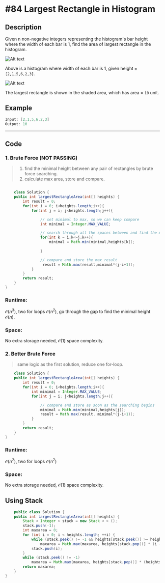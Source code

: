 # #84 Largest Rectangle in Histogram

## Description
Given n non-negative integers representing the histogram's bar height where the width of each bar is 1, find the area of largest rectangle in the histogram.

![Alt text](https://assets.leetcode.com/uploads/2018/10/12/histogram.png)

Above is a histogram where width of each bar is 1, given height = `[2,1,5,6,2,3]`.

![Alt text](https://assets.leetcode.com/uploads/2018/10/12/histogram_area.png)

The largest rectangle is shown in the shaded area, which has area = `10` unit.

## Example
```java
Input: [2,1,5,6,2,3]
Output: 10
```
---
## Code

### 1. Brute Force (__NOT PASSING__)

>1. find the minimal height between any pair of rectangles by brute force searching.
>2. calculate max area, store and compare.


```Java

    class Solution {
    public int largestRectangleArea(int[] heights) {
        int result = 0;
        for(int i = 0; i<heights.length;i++){
            for(int j = i; j<heights.length;j++){

                // set minimal to max, so we can keep compare
                int minimal = Integer.MAX_VALUE;

                // search through all the spaces between and find the minimal height
                for(int k = i;k<=j;k++){
                    minimal = Math.min(minimal,heights[k]);
                   
                }

                // compare and store the max result
                 result = Math.max(result,minimal*(j-i+1));
            }
        }
        return result;
    }
}
```

### Runtime:

$\mathcal{O}(n^3)$, two for loops $\mathcal{O}(n^2)$, go through the gap to find the minimal height $\mathcal{O}(n)$.

### Space:

No extra storage needed, $\mathcal{O}(1)$ space complexity.

### 2. Better Brute Force

>same logic as the first solution, reduce one for-loop.

```Java
    class Solution {
    public int largestRectangleArea(int[] heights) {
        int result = 0;
        for(int i = 0; i<heights.length;i++){
            int minimal = Integer.MAX_VALUE;
            for(int j = i; j<heights.length;j++){

                // compare and store as soon as the searching begins
                minimal = Math.min(minimal,heights[j]);
                result = Math.max(result, minimal*(j-i+1));
            }
        }
        return result;
    }
}
```

### Runtime:

$\mathcal{O}(n^2)$, two for loops $\mathcal{O}(n^2)$

### Space:

No extra storage needed, $\mathcal{O}(1)$ space complexity.

## Using Stack

```Java
    public class Solution {
    public int largestRectangleArea(int[] heights) {
        Stack < Integer > stack = new Stack < > ();
        stack.push(-1);
        int maxarea = 0;
        for (int i = 0; i < heights.length; ++i) {
            while (stack.peek() != -1 && heights[stack.peek()] >= heights[i])
                maxarea = Math.max(maxarea, heights[stack.pop()] * (i - stack.peek() - 1));
            stack.push(i);
        }
        while (stack.peek() != -1)
            maxarea = Math.max(maxarea, heights[stack.pop()] * (heights.length - stack.peek() -1));
        return maxarea;
    }
}
```




